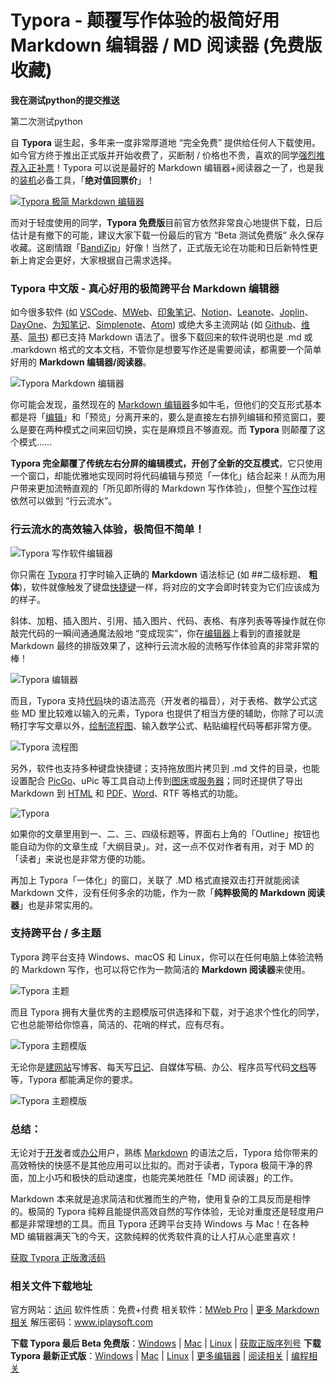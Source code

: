 # Typora - 颠覆写作体验的极简好用 Markdown 编辑器 / MD 阅读器 (免费版收藏)
**我在测试python的提交推送**

第二次测试python


自 **Typora** 诞生起，多年来一度非常厚道地 “完全免费” 提供给任何人下载使用。如今官方终于推出正式版并开始收费了，买断制 / 价格也不贵，喜欢的同学[强烈推荐入正补票](https://www.iplaysoft.com/go/typora)！Typora 可以说是最好的 Markdown 编辑器+阅读器之一了，也是我的[装机](https://www.iplaysoft.com/tag/装机)必备工具，「**绝对值回票价**」！

[![Typora 极简 Markdown 编辑器](https://img.iplaysoft.com/wp-content/uploads/2016/typora/typora_image.jpg!0x0.webp)](https://www.iplaysoft.com/go/typora)

而对于轻度使用的同学，**Typora 免费版**目前官方依然非常良心地提供下载，日后估计是有撤下的可能，建议大家下载一份最后的官方 “Beta 测试免费版” 永久保存收藏。这剧情跟「[BandiZip](https://www.iplaysoft.com/bandizip.html)」好像！当然了，正式版无论在功能和日后新特性更新上肯定会更好，大家根据自己需求选择。

### **Typora 中文版 - 真心好用的极简跨平台 Markdown 编辑器**

如今很多软件 (如 [VSCode](https://www.iplaysoft.com/visual-studio-code.html)、[MWeb](https://www.iplaysoft.com/mweb.html)、[印象笔记](https://www.iplaysoft.com/yinxiangbiji.html)、[Notion](https://www.iplaysoft.com/notion.html)、[Leanote](https://www.iplaysoft.com/leanote.html)、[Joplin](https://www.iplaysoft.com/joplin.html)、[DayOne](https://www.iplaysoft.com/dayone.html)、[为知笔记](https://www.iplaysoft.com/wiz.html)、[Simplenote](https://www.iplaysoft.com/simplenote.html)、[Atom](https://www.iplaysoft.com/atom.html)) 或绝大多主流网站 (如 [Github](https://www.iplaysoft.com/github-desktop.html)、[维基](https://zh.wikipedia.org/)、[简书](https://www.jianshu.com/?utm_source=iplaysoft.com&hmsr=iplaysoft.com)) 都已支持 Markdown 语法了。很多下载回来的软件说明也是 .md 或 .markdown 格式的文本文档，不管你是想要写作还是需要阅读，都需要一个简单好用的 **Markdown 编辑器/阅读器**。

![Typora Markdown 编辑器]()

你可能会发现，虽然现在的 [Markdown 编辑器](https://www.iplaysoft.com/tag/markdown)多如牛毛，但他们的交互形式基本都是将「[编辑](https://www.iplaysoft.com/tag/编辑)」和「预览」分离开来的，要么是直接左右排列编辑和预览窗口，要么是要在两种模式之间来回切换，实在是麻烦且不够直观。而 **Typora** 则颠覆了这个模式……

**Typora 完全颠覆了传统左右分屏的编辑模式，开创了全新的交互模式**，它只使用一个窗口，却能优雅地实现同时将代码编辑与预览「一体化」结合起来！从而为用户带来更加流畅直观的「所见即所得的 Markdown 写作体验」，但整个[写作](https://www.iplaysoft.com/tag/写作)过程依然可以做到 “行云流水”。

### 行云流水的高效输入体验，极简但不简单！

![Typora 写作软件编辑器]()

你只需在 [Typora](https://www.iplaysoft.com/typora.html) 打字时输入正确的 **Markdown** 语法标记 (如 ##二级标题、 **粗体**)，软件就像触发了键盘[快捷键](https://www.iplaysoft.com/tag/热键)一样，将对应的文字会即时转变为它们应该成为的样子。

斜体、加粗、插入图片、引用、插入图片、代码、表格、有序列表等等操作就在你敲完代码的一瞬间通通魔法般地 “变成现实”，你在[编辑器](https://www.iplaysoft.com/tag/编辑器)上看到的直接就是 Markdown 最终的排版效果了，这种行云流水般的流畅写作体验真的非常非常的棒！

![Typora 编辑器]()

而且，Typora 支持[代码](https://www.iplaysoft.com/tag/代码)块的语法高亮（开发者的福音），对于表格、数学公式这些 MD 里比较难以输入的元素，Typora 也提供了相当方便的辅助，你除了可以流畅打字写文章以外，[绘制流程图](https://www.iplaysoft.com/tag/制图)、输入数学公式、粘贴编程代码等都非常方便。

![Typora 流程图]()

另外，软件也支持多种键盘快捷键；支持拖放图片拷贝到 .md 文件的目录，也能设置配合 [PicGo](https://www.iplaysoft.com/picgo.html)、uPic 等工具自动上传到[图床](https://www.iplaysoft.com/tag/图床)或[服务器](https://www.iplaysoft.com/go/vps)；同时还提供了导出 Markdown 到 [HTML](https://www.iplaysoft.com/tag/html) 和 [PDF](https://www.iplaysoft.com/tag/pdf)、[Word](https://www.iplaysoft.com/go/officepost)、RTF 等格式的功能。

![Typora]()

如果你的文章里用到一、二、三、四级标题等，界面右上角的「Outline」按钮也能自动为你的文章生成「大纲目录」。对，这一点不仅对作者有用，对于 MD 的「读者」来说也是非常方便的功能。

再加上 Typora「一体化」的窗口，关联了 .MD 格式直接双击打开就能阅读 Markdown 文件，没有任何多余的功能，作为一款「**纯粹极简的 Markdown 阅读器**」也是非常实用的。

### 支持跨平台 / 多主题

Typora 跨平台支持 Windows、macOS 和 Linux，你可以在任何电脑上体验流畅的 Markdown 写作，也可以将它作为一款简洁的 **Markdown 阅读器**来使用。

![Typora 主题]()

而且 Typora 拥有大量优秀的主题模版可供选择和下载，对于追求个性化的同学，它也总能带给你惊喜，简洁的、花哨的样式，应有尽有。

![Typora 主题模版]()

无论你是[建网站](https://www.iplaysoft.com/tag/建站)写博客、每天写[日记](https://www.iplaysoft.com/tag/日记)、自媒体写稿、办公、程序员写代码[文档](https://www.iplaysoft.com/tag/文档)等等，Typora 都能满足你的要求。

![Typora 主题模版]()

### 总结：

无论对于[开发](https://www.iplaysoft.com/tag/开发)者或[办公](https://www.iplaysoft.com/tag/办公)用户，熟练 [Markdown](https://www.iplaysoft.com/tag/markdown) 的语法之后，Typora 给你带来的高效畅快的快感不是其他应用可以比拟的。而对于读者，Typora 极简干净的界面，加上小巧和极快的启动速度，也能完美地胜任「MD 阅读器」的工作。

Markdown 本来就是追求简洁和优雅而生的产物，使用复杂的工具反而是相悖的。极简的 Typora 纯粹且能提供高效自然的写作体验，无论对重度还是轻度用户都是非常理想的工具。而且 Typora 还跨平台支持 Windows 与 Mac！在各种 MD 编辑器满天飞的今天，这款纯粹的优秀软件真的让人打从心底里喜欢！

[获取 Typora 正版激活码](https://www.iplaysoft.com/go/typora)

### 相关文件下载地址

官方网站：[访问](https://www.typora.io/?utm_source=iplaysoft.com&hmsr=iplaysoft.com)
软件性质：免费+付费
相关软件：[MWeb Pro](https://www.iplaysoft.com/mweb.html) | [更多 Markdown 相关](https://www.iplaysoft.com/tag/markdown)
解压密码：www.iplaysoft.com

**下载 Typora 最后 Beta 免费版**：[Windows](https://dl.iplaysoft.com/files/3755.html) | [Mac](https://dl.iplaysoft.com/files/3756.html) | [Linux](https://dl.iplaysoft.com/files/5624.html) | [获取正版序列号](https://www.iplaysoft.com/go/typora)
**下载 Typora 最新正式版**：[Windows](https://dl.iplaysoft.com/files/5625.html) | [Mac](https://dl.iplaysoft.com/files/5626.html) | [Linux](https://dl.iplaysoft.com/files/5627.html) | [更多编辑器](https://www.iplaysoft.com/tag/编辑器) | [阅读相关](https://www.iplaysoft.com/tag/阅读) | [编程相关](https://www.iplaysoft.com/tag/编程)

